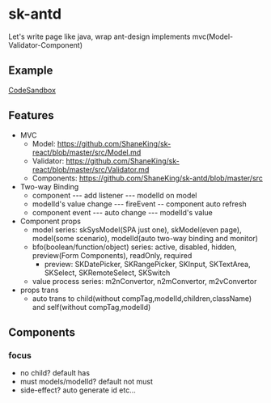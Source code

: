 # sk-antd
Let's write page like java, wrap ant-design implements mvc(Model-Validator-Component)

## Example
[CodeSandbox](https://codesandbox.io/search?refinementList%5Btags%5D%5B0%5D=sk-antd.test)

## Features
- MVC
  - Model: <https://github.com/ShaneKing/sk-react/blob/master/src/Model.md>
  - Validator: <https://github.com/ShaneKing/sk-react/blob/master/src/Validator.md>
  - Components: <https://github.com/ShaneKing/sk-antd/blob/master/src>
- Two-way Binding
  - component --- add listener --- modelId on model
  - modelId's value change --- fireEvent -- component auto refresh
  - component event --- auto change --- modelId's value
- Component props
  - model series: skSysModel(SPA just one), skModel(even page), model(some scenario), modelId(auto two-way binding and monitor)
  - bfo(boolean/function/object) series: active, disabled, hidden, preview(Form Components), readOnly, required
    - preview: SKDatePicker, SKRangePicker, SKInput, SKTextArea, SKSelect, SKRemoteSelect, SKSwitch
  - value process series: m2nConvertor, n2mConvertor, m2vConvertor
- props trans
  - auto trans to child(without compTag,modelId,children,className) and self(without compTag,modelId)

## Components 

### focus
- no child? default has
- must models/modelId? default not must
- side-effect? auto generate id etc...

